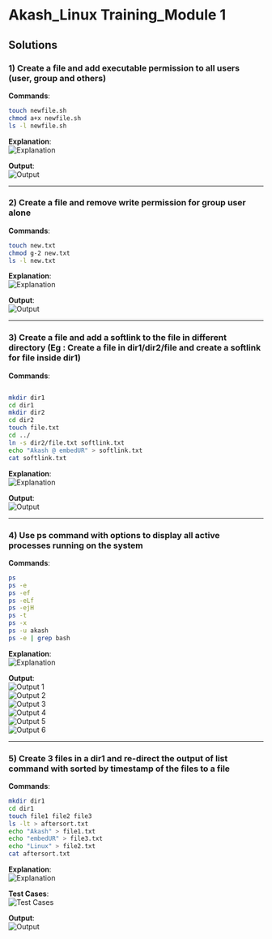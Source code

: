 # Akash_Linux Training_Module 1

## Solutions

### 1) Create a file and add executable permission to all users (user, group and others)
**Commands**:
```bash
touch newfile.sh
chmod a+x newfile.sh
ls -l newfile.sh
```

**Explanation**:  
![Explanation](screenshots/expl1.jpg)  

**Output**:  
![Output](screenshots/s1.jpg)  

---

### 2) Create a file and remove write permission for group user alone
**Commands**:
```bash
touch new.txt
chmod g-2 new.txt
ls -l new.txt
```

**Explanation**:  
![Explanation](screenshots/expl2.jpg)  

**Output**:  
![Output](screenshots/s2.jpg)  

---

### 3) Create a file and add a softlink to the file in different directory (Eg : Create a file in dir1/dir2/file and create a softlink for file inside dir1)
**Commands**:
```bash

mkdir dir1
cd dir1
mkdir dir2
cd dir2
touch file.txt
cd ../
ln -s dir2/file.txt softlink.txt
echo "Akash @ embedUR" > softlink.txt
cat softlink.txt
```

**Explanation**:  
![Explanation](screenshots/expl3.jpg)  

**Output**:  
![Output](screenshots/s3.jpg)  

---

### 4) Use ps command with options to display all active processes running on the system
**Commands**:
```bash
ps
ps -e
ps -ef
ps -eLf
ps -ejH
ps -t
ps -x
ps -u akash
ps -e | grep bash
```

**Explanation**:  
![Explanation](screenshots/expl4.jpg)  

**Output**:  
![Output 1](screenshots/s41.jpg)  
![Output 2](screenshots/s42.jpg)  
![Output 3](screenshots/s43.jpg)  
![Output 4](screenshots/s44.jpg)  
![Output 5](screenshots/s45.jpg)  
![Output 6](screenshots/s46.jpg)  

---

### 5) Create 3 files in a dir1 and re-direct the output of list command with sorted by timestamp of the files to a file
**Commands**:
```bash
mkdir dir1
cd dir1
touch file1 file2 file3
ls -lt > aftersort.txt
echo "Akash" > file1.txt
echo "embedUR" > file3.txt
echo "Linux" > file2.txt
cat aftersort.txt
```

**Explanation**:  
![Explanation](screenshots/expl5.jpg)  

**Test Cases**:  
![Test Cases](screenshots/expl5.1.jpg)  

**Output**:  
![Output](screenshots/s5.jpg)

